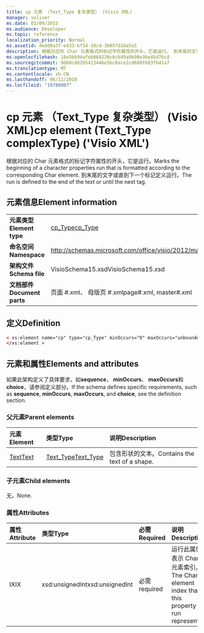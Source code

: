 ```yaml
---
title: cp 元素 （Text_Type 复杂类型） (Visio XML)
manager: soliver
ms.date: 03/09/2015
ms.audience: Developer
ms.topic: reference
localization_priority: Normal
ms.assetid: 4edd0a3f-e433-bf54-34cd-3b05fd10a5a5
description: 根据对应的 Char 元素格式的标记字符属性的开头，它是运行。 到末尾的文字或直到下一个标记定义运行。
ms.openlocfilehash: 16e5bb94afeb860220c6cb49a9b98e36e45d76cd
ms.sourcegitcommit: 9d60cd82b5413446e5bc8ace2cd689f683fb41a7
ms.translationtype: MT
ms.contentlocale: zh-CN
ms.lasthandoff: 06/11/2018
ms.locfileid: "19780007"
---
```

# <a name="cp-element-texttype-complextype-visio-xml"></a><span data-ttu-id="34d39-104">cp 元素 （Text_Type 复杂类型） (Visio XML)</span><span class="sxs-lookup"><span data-stu-id="34d39-104">cp element (Text_Type complexType) ('Visio XML')</span></span>

<span data-ttu-id="34d39-105">根据对应的 Char 元素格式的标记字符属性的开头，它是运行。</span><span class="sxs-lookup"><span data-stu-id="34d39-105">Marks the beginning of a character properties run that is formatted according to the corresponding Char element.</span></span> <span data-ttu-id="34d39-106">到末尾的文字或直到下一个标记定义运行。</span><span class="sxs-lookup"><span data-stu-id="34d39-106">The run is defined to the end of the text or until the next tag.</span></span>
  
## <a name="element-information"></a><span data-ttu-id="34d39-107">元素信息</span><span class="sxs-lookup"><span data-stu-id="34d39-107">Element information</span></span>

|||
|:-----|:-----|
|<span data-ttu-id="34d39-108">**元素类型**</span><span class="sxs-lookup"><span data-stu-id="34d39-108">**Element type**</span></span> <br/> |[<span data-ttu-id="34d39-109">cp_Type</span><span class="sxs-lookup"><span data-stu-id="34d39-109">cp_Type</span></span>](cp_type-complextypevisio-xml.md) <br/> |
|<span data-ttu-id="34d39-110">**命名空间**</span><span class="sxs-lookup"><span data-stu-id="34d39-110">**Namespace**</span></span> <br/> |http://schemas.microsoft.com/office/visio/2012/main  <br/> |
|<span data-ttu-id="34d39-111">**架构文件**</span><span class="sxs-lookup"><span data-stu-id="34d39-111">**Schema file**</span></span> <br/> |<span data-ttu-id="34d39-112">VisioSchema15.xsd</span><span class="sxs-lookup"><span data-stu-id="34d39-112">VisioSchema15.xsd</span></span>  <br/> |
|<span data-ttu-id="34d39-113">**文档部件**</span><span class="sxs-lookup"><span data-stu-id="34d39-113">**Document parts**</span></span> <br/> |<span data-ttu-id="34d39-114">页面 #.xml、 母版页 #.xml</span><span class="sxs-lookup"><span data-stu-id="34d39-114">page#.xml, master#.xml</span></span>  <br/> |
   
## <a name="definition"></a><span data-ttu-id="34d39-115">定义</span><span class="sxs-lookup"><span data-stu-id="34d39-115">Definition</span></span>

```XML
< xs:element name="cp" type="cp_Type" minOccurs="0" maxOccurs="unbounded" >
</xs:element >
```

## <a name="elements-and-attributes"></a><span data-ttu-id="34d39-116">元素和属性</span><span class="sxs-lookup"><span data-stu-id="34d39-116">Elements and attributes</span></span>

<span data-ttu-id="34d39-117">如果此架构定义了具体要求，如**sequence**， **minOccurs**、 **maxOccurs**和**choice**，请参阅定义部分。</span><span class="sxs-lookup"><span data-stu-id="34d39-117">If the schema defines specific requirements, such as **sequence**, **minOccurs**, **maxOccurs**, and **choice**, see the definition section.</span></span> 
  
### <a name="parent-elements"></a><span data-ttu-id="34d39-118">父元素</span><span class="sxs-lookup"><span data-stu-id="34d39-118">Parent elements</span></span>

|<span data-ttu-id="34d39-119">**元素**</span><span class="sxs-lookup"><span data-stu-id="34d39-119">**Element**</span></span>|<span data-ttu-id="34d39-120">**类型**</span><span class="sxs-lookup"><span data-stu-id="34d39-120">**Type**</span></span>|<span data-ttu-id="34d39-121">**说明**</span><span class="sxs-lookup"><span data-stu-id="34d39-121">**Description**</span></span>|
|:-----|:-----|:-----|
|[<span data-ttu-id="34d39-122">Text</span><span class="sxs-lookup"><span data-stu-id="34d39-122">Text</span></span>](text-element-shapesheet_type-complextypevisio-xml.md) <br/> |[<span data-ttu-id="34d39-123">Text_Type</span><span class="sxs-lookup"><span data-stu-id="34d39-123">Text_Type</span></span>](text_type-complextypevisio-xml.md) <br/> |<span data-ttu-id="34d39-124">包含形状的文本。</span><span class="sxs-lookup"><span data-stu-id="34d39-124">Contains the text of a shape.</span></span>  <br/> |
   
### <a name="child-elements"></a><span data-ttu-id="34d39-125">子元素</span><span class="sxs-lookup"><span data-stu-id="34d39-125">Child elements</span></span>

<span data-ttu-id="34d39-126">无。</span><span class="sxs-lookup"><span data-stu-id="34d39-126">None.</span></span>
  
### <a name="attributes"></a><span data-ttu-id="34d39-127">属性</span><span class="sxs-lookup"><span data-stu-id="34d39-127">Attributes</span></span>

|<span data-ttu-id="34d39-128">**属性**</span><span class="sxs-lookup"><span data-stu-id="34d39-128">**Attribute**</span></span>|<span data-ttu-id="34d39-129">**类型**</span><span class="sxs-lookup"><span data-stu-id="34d39-129">**Type**</span></span>|<span data-ttu-id="34d39-130">**必需**</span><span class="sxs-lookup"><span data-stu-id="34d39-130">**Required**</span></span>|<span data-ttu-id="34d39-131">**说明**</span><span class="sxs-lookup"><span data-stu-id="34d39-131">**Description**</span></span>|<span data-ttu-id="34d39-132">**可能的值**</span><span class="sxs-lookup"><span data-stu-id="34d39-132">**Possible values**</span></span>|
|:-----|:-----|:-----|:-----|:-----|
|<span data-ttu-id="34d39-133">IX</span><span class="sxs-lookup"><span data-stu-id="34d39-133">IX</span></span>  <br/> |<span data-ttu-id="34d39-134">xsd:unsignedInt</span><span class="sxs-lookup"><span data-stu-id="34d39-134">xsd:unsignedInt</span></span>  <br/> |<span data-ttu-id="34d39-135">必需</span><span class="sxs-lookup"><span data-stu-id="34d39-135">required</span></span>  <br/> |<span data-ttu-id="34d39-136">运行此属性表示 Char 元素索引。</span><span class="sxs-lookup"><span data-stu-id="34d39-136">The Char element index that this property run represents.</span></span>  <br/> |<span data-ttu-id="34d39-137">Xsd:unsignedInt 类型的值。</span><span class="sxs-lookup"><span data-stu-id="34d39-137">Values of the xsd:unsignedInt type.</span></span>  <br/> |
   

